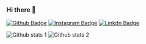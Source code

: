 ### Hi there 👋

<!--
**celilhn/celilhn** is a ✨ _special_ ✨ repository because its `README.md` (this file) appears on your GitHub profile.

Here are some ideas to get you started:

- 🔭 I’m currently working on ...
- 🌱 I’m currently learning ...
- 👯 I’m looking to collaborate on ...
- 🤔 I’m looking for help with ...
- 💬 Ask me about ...
- 📫 How to reach me: ...
- 😄 Pronouns: ...
- ⚡ Fun fact: ...
-->

[![Github Badge](https://img.shields.io/badge/-Github-000?style=quare&labelColor=000&logo=Github&logoColor=white&link=link)](link) 
[![Instagram Badge](https://img.shields.io/badge/-Instagram-C13584?style=flat-quare&labelColor=C13584&logo=instagram&logoColor=white&link=link)](link) 
[![Linkdn Badge](https://img.shields.io/badge/-Medium-757575?style=flat-quare&labelColor=757575&logo=Medium&logoColor=white&link=link)](link) 


![Github stats 1](https://github-readme-stats.vercel.app/api?username=celilhn&show_icons=true&theme=gradient) 
![Github stats 2](https://github-readme-stats.vercel.app/api?username=celilhn&show_icons=true&theme=radical)
